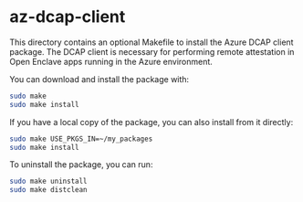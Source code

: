 az-dcap-client
==============

This directory contains an optional Makefile to install the Azure DCAP client
package. The DCAP client is necessary for performing remote attestation in
Open Enclave apps running in the Azure environment.

You can download and install the package with:

```bash
sudo make
sudo make install
```

If you have a local copy of the package, you can also install from it directly:

```bash
sudo make USE_PKGS_IN=~/my_packages
sudo make install
```

To uninstall the package, you can run:

```bash
sudo make uninstall
sudo make distclean
```
